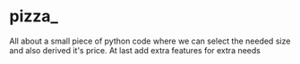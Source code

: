 # pizza_
All about a small piece of python code where we can select the needed size and also derived it's price. At last add extra features for extra needs
